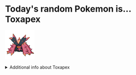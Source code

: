 # Today's random Pokemon is... Toxapex

![Toxapex shiny sprite](https://raw.githubusercontent.com/PokeAPI/sprites/master/sprites/pokemon/shiny/748.png)

<details>
<summary>Additional info about Toxapex</summary>

| srpite type | image |
|------|------|
| back_default | ![Toxapex back_default sprite](https://raw.githubusercontent.com/PokeAPI/sprites/master/sprites/pokemon/back/748.png) |
| back_shiny | ![Toxapex back_shiny sprite](https://raw.githubusercontent.com/PokeAPI/sprites/master/sprites/pokemon/back/shiny/748.png) |
| front_default | ![Toxapex front_default sprite](https://raw.githubusercontent.com/PokeAPI/sprites/master/sprites/pokemon/748.png) | </details>